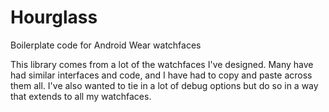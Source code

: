 # Hourglass
Boilerplate code for Android Wear watchfaces

This library comes from a lot of the watchfaces I've designed. Many have had similar interfaces and code, and I have had to copy and paste across them all. I've also wanted to tie in a lot of debug options but do so in a way that extends to all my watchfaces.